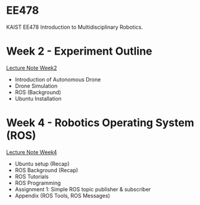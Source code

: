 # EE478
KAIST EE478 Introduction to Multidisciplinary Robotics.

# Week 2 - Experiment Outline
[Lecture Note Week2](https://www.dropbox.com/s/gjk89u31n8tplk8/wk2_experiment_outline.pdf?dl=0)
- Introduction of Autonomous Drone
- Drone Simulation
- ROS (Background)
- Ubuntu Installation

# Week 4 - Robotics Operating System (ROS)
[Lecture Note Week4](https://www.dropbox.com/s/hzwp2iy85ipw09m/wk4_Robotics_Operating_System.pdf?dl=0)
- Ubuntu setup (Recap)
- ROS Background (Recap)
- ROS Tutorials
- ROS Programming
- Assignment 1: Simple ROS topic publisher & subscriber
- Appendix (ROS Tools, ROS Messages)